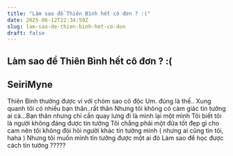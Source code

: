 ```yaml
---
title: "Làm sao để Thiên Bình hết cô đơn ? :("
date: 2025-06-12T22:34:59Z
slug: lam-sao-de-thien-binh-het-co-don
draft: false
---
```


## Làm sao để Thiên Bình hết cô đơn ? :(

## SeiriMyne

Thiên Bình thường được ví với chòm sao cô độc 
Um. đúng là thế..
Xung quanh tôi có nhiều bạn thân..rất thân
Nhưng tôi không có cảm giác tin tưởng ai cả...Bạn thân nhưng chỉ cần quay lưng đi là mình lại một mình 
Tôi biết tôi là người không đáng được tin tưởng 
Tôi chẳng phải một đứa tốt đẹp gì cho cam nên tôi không đòi hỏi người khác tin tưởng mình ( nhưng ai cũng tin tôi, haha ) 
Nhưng tôi muốn mình tin tưởng được một ai đó
Làm sao để học được cách tin tưởng ?????